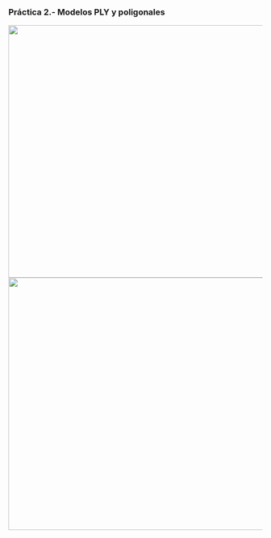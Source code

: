 ### Práctica 2.- Modelos PLY y poligonales

<img src="https://github.com/Adri-Sanchez/UGR-IG/blob/master/Pr%C3%A1ctica%202/images/P2-1.png" width="550" height="500"/>
<img src="https://github.com/Adri-Sanchez/UGR-IG/blob/master/Pr%C3%A1ctica%202/images/P2-2.png" width="550" height="500"/>
